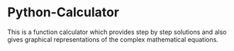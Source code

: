 # Python-Calculator
This is a function calculator which provides step by step solutions and also gives graphical representations of the complex mathematical equations.
